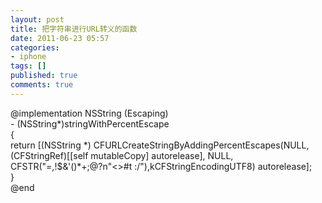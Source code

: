 ```yaml
---
layout: post
title: 把字符串进行URL转义的函数
date: 2011-06-23 05:57
categories:
- iphone
tags: []
published: true
comments: true
---
```

<p><p>@implementation NSString (Escaping)<br />- (NSString*)stringWithPercentEscape <br />{                <br /> return [(NSString *) CFURLCreateStringByAddingPercentEscapes(NULL, (CFStringRef)[[self mutableCopy] autorelease], NULL, CFSTR("=,!$&amp;'()*+;@?n"&lt;&gt;#t :/"),kCFStringEncodingUTF8) autorelease];<br />}<br />@end</p></p>
